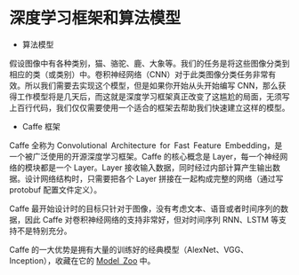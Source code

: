 # 深度学习框架和算法模型

- 算法模型

假设图像中有各种类别，猫、骆驼、鹿、大象等。我们的任务是将这些图像分类到相应的类（或类别）中。卷积神经网络（CNN）对于此类图像分类任务非常有效。所以我们需要去实现这个模型，但是如果你开始从头开始编写 CNN，那么获得工作模型将是几天后，而这就是深度学习框架真正改变了这尴尬的局面，无须写上百行代码，我们仅仅需要使用一个适合的框架去帮助我们快速建立这样的模型。

- Caffe 框架

Caffe 全称为 Convolutional Architecture for Fast Feature Embedding，是一个被广泛使用的开源深度学习框架。Caffe 的核心概念是 Layer，每一个神经网络的模块都是一个 Layer。Layer 接收输入数据，同时经过内部计算产生输出数据。设计网络结构时，只需要把各个 Layer 拼接在一起构成完整的网络（通过写 protobuf 配置文件定义）。

Caffe 最开始设计时的目标只针对于图像，没有考虑文本、语音或者时间序列的数据，因此 Caffe 对卷积神经网络的支持非常好，但对时间序列 RNN、LSTM 等支持不是特别充分。

Caffe 的一大优势是拥有大量的训练好的经典模型（AlexNet、VGG、Inception），收藏在它的 [Model Zoo](github.com/BVLC/Caffe/wiki/Model-Zoo) 中。

